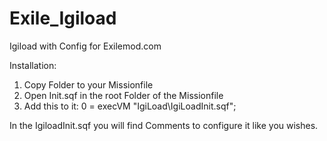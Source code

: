 # Exile_Igiload

Igiload with Config for Exilemod.com

Installation:

1. Copy Folder to your Missionfile
2. Open Init.sqf in the root Folder of the Missionfile 
3. Add this to it: 0 = execVM "IgiLoad\IgiLoadInit.sqf";

In the IgiloadInit.sqf you will find Comments to configure it like you wishes.
